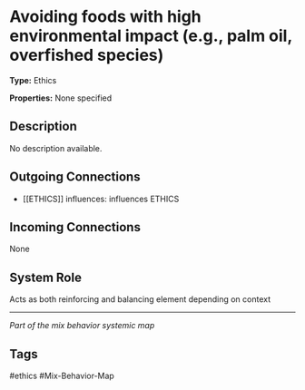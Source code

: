 # Avoiding foods with high environmental impact (e.g., palm oil, overfished species)

**Type:** Ethics

**Properties:** None specified

## Description
No description available.

## Outgoing Connections
- [[ETHICS]] influences: influences ETHICS

## Incoming Connections
None

## System Role
Acts as both reinforcing and balancing element depending on context

---
*Part of the mix behavior systemic map*

## Tags
#ethics #Mix-Behavior-Map
